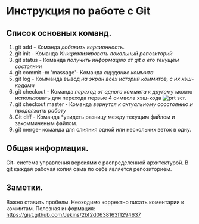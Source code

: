 # Инструкция по работе с Git
## Список основных команд.
1. git add - Команда *добавить версионность*.
2. git init - Команда _Инициализировать локальный репозиторий_
3. git status - Команда *получить информацию от git о его текущем состоянии*
4. git commit -m 'massage'- Команда *сщздание коммита*
5. git log - Комманда *вывод на экран всех историй коммитов, с их хэш-кодами*
6. git checkout - Команда *переход от одного коммита к другому* можно использовать для перехода первые 4 символа хэш-кода ![prt scr](2024-01-31_09-08-00.png).
7. git checkout master - Команда *вернутся к актуальному сосстоянию и продолжить работу*
8. Git diff - Команда *увидеть разницу между текущим файлом и закоммиченым файлом.
9. git merge- команда для слияния одной или нескольких веток в одну.
## Общая информация.
Git- система управления версиями с распределенной архитектурой.
В git каждая рабочая копия сама по себе является репозиторием.
## Заметки.
Важно ставить пробелы. 
Неоходимо корректно писать коментарии к коммитам.
Полезная информация: <https://gist.github.com/Jekins/2bf2d0638163f1294637>


